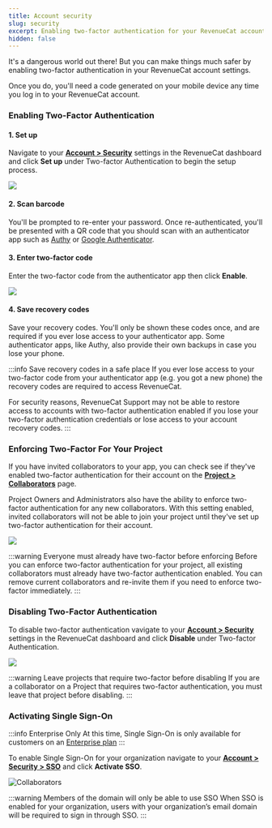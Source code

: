 ```yaml
---
title: Account security
slug: security
excerpt: Enabling two-factor authentication for your RevenueCat account
hidden: false
---
```


It's a dangerous world out there! But you can make things much safer by enabling two-factor authentication in your RevenueCat account settings.

Once you do, you'll need a code generated on your mobile device any time you log in to your RevenueCat account.

### Enabling Two-Factor Authentication

#### 1. Set up

Navigate to your [**Account > Security**](https://app.revenuecat.com/settings/security) settings in the RevenueCat dashboard and click **Set up** under Two-factor Authentication to begin the setup process.

![](/docs_images/account/security.png)

#### 2. Scan barcode

You'll be prompted to re-enter your password. Once re-authenticated, you'll be presented with a QR code that you should scan with an authenticator app such as [Authy](https://authy.com/features/setup/) or [Google Authenticator](https://apps.apple.com/app/id388497605).

#### 3. Enter two-factor code

Enter the two-factor code from the authenticator app then click **Enable**.

![](/docs_images/account/setup-2fa.png)

#### 4. Save recovery codes

Save your recovery codes. You'll only be shown these codes once, and are required if you ever lose access to your authenticator app. Some authenticator apps, like Authy, also provide their own backups in case you lose your phone.

:::info Save recovery codes in a safe place
If you ever lose access to your two-factor code from your authenticator app (e.g. you got a new phone) the recovery codes are required to access RevenueCat.

For security reasons, RevenueCat Support may not be able to restore access to accounts with two-factor authentication enabled if you lose your two-factor authentication credentials or lose access to your account recovery codes.
:::

### Enforcing Two-Factor For Your Project

If you have invited collaborators to your app, you can check see if they've enabled two-factor authentication for their account on the [**Project > Collaborators**](/projects/collaborators) page.

Project Owners and Administrators also have the ability to enforce two-factor authentication for any new collaborators. With this setting enabled, invited collaborators will not be able to join your project until they've set up two-factor authentication for their account.

![](/docs_images/projects/invite-collaborators.png)

:::warning Everyone must already have two-factor before enforcing
Before you can enforce two-factor authentication for your project, all existing collaborators must already have two-factor authentication enabled. You can remove current collaborators and re-invite them if you need to enforce two-factor immediately.
:::

### Disabling Two-Factor Authentication

To disable two-factor authentication vavigate to your [**Account > Security**](https://app.revenuecat.com/settings/security) settings in the RevenueCat dashboard and click **Disable** under Two-factor Authentication.

![](/docs_images/account/disable-2fa.png)

:::warning Leave projects that require two-factor before disabling
If you are a collaborator on a Project that requires two-factor authentication, you must leave that project before disabling.
:::

### Activating Single Sign-On

:::info Enterprise Only
At this time, Single Sign-On is only available for customers on an [Enterprise plan](https://www.revenuecat.com/pricing/)
:::

To enable Single Sign-On for your organization navigate to your [**Account > Security > SSO**](https://app.revenuecat.com/settings/security/sso) and click **Activate SSO**.

![Collaborators](/docs_images/projects/sso-activate.png)

:::warning Members of the domain will only be able to use SSO
When SSO is enabled for your organization, users with your organization’s email domain will be required to sign in through SSO.
:::
